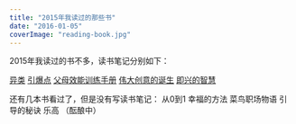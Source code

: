 ```yaml
---
title: "2015年我读过的那些书"
date: "2016-01-05"
coverImage: "reading-book.jpg"
---
```


2015年我读过的书不多，读书笔记分别如下：

[异类](http://bobjiang.com/scrum/reading/outlier_reading.html) [引爆点](http://bobjiang.com/scrum/reading/tipping_point_reading.html) [父母效能训练手册](http://bobjiang.com/scrum/reading/parent-effective-training-reading.html) [伟大创意的诞生](http://bobjiang.com/scrum/reading/great-ideas-where-come-from.html) [即兴的智慧](http://bobjiang.com/scrum/reading/improv-wisdom-2015.html)

还有几本书看过了，但是没有写读书笔记： 从0到1 幸福的方法 菜鸟职场物语 引导的秘诀 乐高 （酝酿中）

